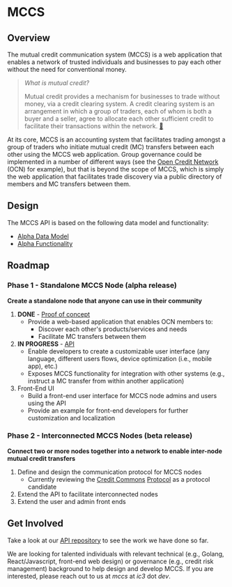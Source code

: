 # MCCS

## Overview

The mutual credit communication system (MCCS) is a web application that enables a network of trusted individuals and businesses to pay each other without the need for conventional money. 

> _What is mutual credit?_
> 
> Mutual credit provides a mechanism for businesses to trade without money, via a credit clearing system. A credit clearing system is an arrangement in which a group of traders, each of whom is both a buyer and a seller, agree to allocate each other sufficient credit to facilitate their transactions within the network. [🔗](https://open.coop/collaborate/mutual-credit/)

At its core, MCCS is an accounting system that facilitates trading amongst a group of traders who initiate mutual credit (MC) transfers between each other using the MCCS web application. Group governance could be implemented in a number of different ways (see the [Open Credit Network](https://opencredit.network) (OCN) for example), but that is beyond the scope of MCCS, which is simply the web application that facilitates trade discovery via a public directory of members and MC transfers between them.

## Design

The MCCS API is based on the following data model and functionality:

- [Alpha Data Model](alpha-data-model.md)
- [Alpha Functionality](alpha-functionality.md)

## Roadmap

### Phase 1 - Standalone MCCS Node (alpha release)

**Create a standalone node that anyone can use in their community**

1. **DONE** - [Proof of concept](https://github.com/ic3network/mccs-alpha)
    - Provide a web-based application that enables OCN members to:
        - Discover each other's products/services and needs
        - Facilitate MC transfers between them
2. **IN PROGRESS** - [API](https://github.com/ic3network/mccs-alpha-api)
    - Enable developers to create a customizable user interface (any language, different users flows, device optimization (i.e., mobile app), etc.)
    - Exposes MCCS functionality for integration with other systems (e.g., instruct a MC transfer from within another application)
3. Front-End UI
    - Build a front-end user interface for MCCS node admins and users using the API
    - Provide an example for front-end developers for further customization and localization

### Phase 2 - Interconnected MCCS Nodes (beta release)

**Connect two or more nodes together into a network to enable inter-node mutual credit transfers**

1. Define and design the communication protocol for MCCS nodes
    - Currently reviewing the [Credit Commons](https://www.creditcommons.net/) [Protocol](https://gitlab.com/credit-commons-software-stack/credit-commons-microservices) as a protocol candidate
2. Extend the API to facilitate interconnected nodes
3. Extend the user and admin front ends

## Get Involved

Take a look at our [API repository](https://github.com/ic3network/mccs-alpha-api) to see the work we have done so far.

We are looking for talented individuals with relevant technical (e.g., Golang, React/Javascript, front-end web design) or governance (e.g., credit risk management) background to help design and develop MCCS. If you are interested, please reach out to us at _mccs_ at _ic3_ dot _dev_.
